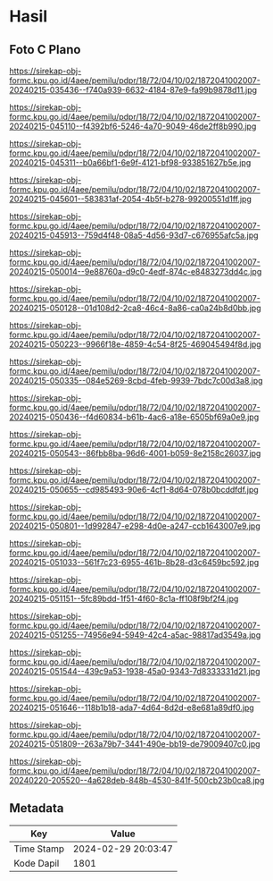 # Hasil

## Foto C Plano

https://sirekap-obj-formc.kpu.go.id/4aee/pemilu/pdpr/18/72/04/10/02/1872041002007-20240215-035436--f740a939-6632-4184-87e9-fa99b9878d11.jpg

https://sirekap-obj-formc.kpu.go.id/4aee/pemilu/pdpr/18/72/04/10/02/1872041002007-20240215-045110--f4392bf6-5246-4a70-9049-46de2ff8b990.jpg

https://sirekap-obj-formc.kpu.go.id/4aee/pemilu/pdpr/18/72/04/10/02/1872041002007-20240215-045311--b0a66bf1-6e9f-4121-bf98-933851627b5e.jpg

https://sirekap-obj-formc.kpu.go.id/4aee/pemilu/pdpr/18/72/04/10/02/1872041002007-20240215-045601--583831af-2054-4b5f-b278-99200551d1ff.jpg

https://sirekap-obj-formc.kpu.go.id/4aee/pemilu/pdpr/18/72/04/10/02/1872041002007-20240215-045913--759d4f48-08a5-4d56-93d7-c676955afc5a.jpg

https://sirekap-obj-formc.kpu.go.id/4aee/pemilu/pdpr/18/72/04/10/02/1872041002007-20240215-050014--9e88760a-d9c0-4edf-874c-e8483273dd4c.jpg

https://sirekap-obj-formc.kpu.go.id/4aee/pemilu/pdpr/18/72/04/10/02/1872041002007-20240215-050128--01d108d2-2ca8-46c4-8a86-ca0a24b8d0bb.jpg

https://sirekap-obj-formc.kpu.go.id/4aee/pemilu/pdpr/18/72/04/10/02/1872041002007-20240215-050223--9966f18e-4859-4c54-8f25-469045494f8d.jpg

https://sirekap-obj-formc.kpu.go.id/4aee/pemilu/pdpr/18/72/04/10/02/1872041002007-20240215-050335--084e5269-8cbd-4feb-9939-7bdc7c00d3a8.jpg

https://sirekap-obj-formc.kpu.go.id/4aee/pemilu/pdpr/18/72/04/10/02/1872041002007-20240215-050436--f4d60834-b61b-4ac6-a18e-6505bf69a0e9.jpg

https://sirekap-obj-formc.kpu.go.id/4aee/pemilu/pdpr/18/72/04/10/02/1872041002007-20240215-050543--86fbb8ba-96d6-4001-b059-8e2158c26037.jpg

https://sirekap-obj-formc.kpu.go.id/4aee/pemilu/pdpr/18/72/04/10/02/1872041002007-20240215-050655--cd985493-90e6-4cf1-8d64-078b0bcddfdf.jpg

https://sirekap-obj-formc.kpu.go.id/4aee/pemilu/pdpr/18/72/04/10/02/1872041002007-20240215-050801--1d992847-e298-4d0e-a247-ccb1643007e9.jpg

https://sirekap-obj-formc.kpu.go.id/4aee/pemilu/pdpr/18/72/04/10/02/1872041002007-20240215-051033--561f7c23-6955-461b-8b28-d3c6459bc592.jpg

https://sirekap-obj-formc.kpu.go.id/4aee/pemilu/pdpr/18/72/04/10/02/1872041002007-20240215-051151--5fc89bdd-1f51-4f60-8c1a-ff108f9bf2f4.jpg

https://sirekap-obj-formc.kpu.go.id/4aee/pemilu/pdpr/18/72/04/10/02/1872041002007-20240215-051255--74956e94-5949-42c4-a5ac-98817ad3549a.jpg

https://sirekap-obj-formc.kpu.go.id/4aee/pemilu/pdpr/18/72/04/10/02/1872041002007-20240215-051544--439c9a53-1938-45a0-9343-7d8333331d21.jpg

https://sirekap-obj-formc.kpu.go.id/4aee/pemilu/pdpr/18/72/04/10/02/1872041002007-20240215-051646--118b1b18-ada7-4d64-8d2d-e8e681a89df0.jpg

https://sirekap-obj-formc.kpu.go.id/4aee/pemilu/pdpr/18/72/04/10/02/1872041002007-20240215-051809--263a79b7-3441-490e-bb19-de79009407c0.jpg

https://sirekap-obj-formc.kpu.go.id/4aee/pemilu/pdpr/18/72/04/10/02/1872041002007-20240220-205520--4a628deb-848b-4530-841f-500cb23b0ca8.jpg


## Metadata

| Key        | Value               |
| ---------- | ------------------- |
| Time Stamp | 2024-02-29 20:03:47 |
| Kode Dapil | 1801                |



